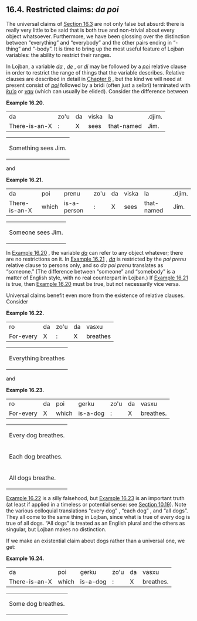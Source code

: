 <a id="section-restricted-claims"></a>16.4. <a id="c16s4"></a>Restricted claims: _da poi_
-----------------------------------------------------------------------------------------

<a id="id-1.17.6.2.1" class="indexterm"></a><a id="id-1.17.6.2.2" class="indexterm"></a>The universal claims of [Section 16.3](../section-universal-claims) are not only false but absurd: there is really very little to be said that is both true and non-trivial about every object whatsoever. Furthermore, we have been glossing over the distinction between “everything” and “everybody” and the other pairs ending in “\-thing” and “\-body”. It is time to bring up the most useful feature of Lojban variables: the ability to restrict their ranges.

<a id="id-1.17.6.3.1" class="indexterm"></a><a id="id-1.17.6.3.2" class="indexterm"></a>In Lojban, a variable _<a id="id-1.17.6.3.3.1" class="indexterm"></a>[_da_](../go01#valsi-da)_ , _<a id="id-1.17.6.3.4.1" class="indexterm"></a>[_de_](../go01#valsi-de)_ , or _<a id="id-1.17.6.3.5.1" class="indexterm"></a>[_di_](../go01#valsi-di)_ may be followed by a _<a id="id-1.17.6.3.6.1" class="indexterm"></a>[_poi_](../go01#valsi-poi)_ relative clause in order to restrict the range of things that the variable describes. Relative clauses are described in detail in [Chapter 8](../chapter-relative-clauses) , but the kind we will need at present consist of _<a id="id-1.17.6.3.8.1" class="indexterm"></a>[_poi_](../go01#valsi-poi)_ followed by a bridi (often just a selbri) terminated with _<a id="id-1.17.6.3.9.1" class="indexterm"></a>[_ku'o_](../go01#valsi-kuho)_ or _<a id="id-1.17.6.3.10.1" class="indexterm"></a>[_vau_](../go01#valsi-vau)_ (which can usually be elided). Consider the difference between

<div class="interlinear-gloss-example example">
<a id="example-random-id-NPX7"></a>

**Example 16.20. <a id="c16e4d1"></a>** 

<table class="interlinear-gloss"><colgroup></colgroup><tbody><tr class="jbo"><td>da</td><td>zo'u</td><td>da</td><td>viska</td><td>la</td><td>.djim.</td></tr><tr class="gloss"><td>There-is-an-X</td><td>:</td><td>X</td><td>sees</td><td>that-named</td><td>Jim.</td></tr></tbody></table>

<table class="interlinear-gloss"><tbody><tr class="para"><td colspan="12321"><p class="natlang">Something sees Jim.</p></td></tr></tbody></table>

</div>  

and

<div class="interlinear-gloss-example example">
<a id="example-random-id-I8AF"></a>

**Example 16.21. <a id="c16e4d2"></a>** 

<table class="interlinear-gloss"><colgroup></colgroup><tbody><tr class="jbo"><td>da</td><td>poi</td><td>prenu</td><td>zo'u</td><td>da</td><td>viska</td><td>la</td><td>.djim.</td></tr><tr class="gloss"><td>There-is-an-X</td><td>which</td><td>is-a-person</td><td>:</td><td>X</td><td>sees</td><td>that-named</td><td>Jim.</td></tr></tbody></table>

<table class="interlinear-gloss"><tbody><tr class="para"><td colspan="12321"><p class="natlang">Someone sees Jim.</p></td></tr></tbody></table>

</div>  

<a id="id-1.17.6.7.1" class="indexterm"></a>In [Example 16.20](../section-restricted-claims#example-random-id-NPX7) , the variable _<a id="id-1.17.6.7.3.1" class="indexterm"></a>[_da_](../go01#valsi-da)_ can refer to any object whatever; there are no restrictions on it. In [Example 16.21](../section-restricted-claims#example-random-id-I8AF) , _<a id="id-1.17.6.7.5.1" class="indexterm"></a>[_da_](../go01#valsi-da)_ is restricted by the _<a id="id-1.17.6.7.6.1" class="indexterm"></a>poi prenu_ relative clause to persons only, and so _<a id="id-1.17.6.7.7.1" class="indexterm"></a>da poi prenu_ translates as “someone.” (The difference between “someone” and “somebody” is a matter of English style, with no real counterpart in Lojban.) If [Example 16.21](../section-restricted-claims#example-random-id-I8AF) is true, then [Example 16.20](../section-restricted-claims#example-random-id-NPX7) must be true, but not necessarily vice versa.

<a id="id-1.17.6.8.1" class="indexterm"></a><a id="id-1.17.6.8.2" class="indexterm"></a>Universal claims benefit even more from the existence of relative clauses. Consider

<div class="interlinear-gloss-example example">
<a id="example-random-id-DFen"></a>

**Example 16.22. <a id="c16e4d3"></a><a id="id-1.17.6.9.1.2" class="indexterm"></a>** 

<table class="interlinear-gloss"><colgroup></colgroup><tbody><tr class="jbo"><td>ro</td><td>da</td><td>zo'u</td><td>da</td><td>vasxu</td></tr><tr class="gloss"><td>For-every</td><td>X</td><td>:</td><td>X</td><td>breathes</td></tr></tbody></table>

<table class="interlinear-gloss"><tbody><tr class="para"><td colspan="12321"><p class="natlang">Everything breathes</p></td></tr></tbody></table>

</div>  

and

<div class="interlinear-gloss-example example">
<a id="example-random-id-njh0"></a>

**Example 16.23. <a id="c16e4d4"></a>** 

<table class="interlinear-gloss"><colgroup></colgroup><tbody><tr class="jbo"><td>ro</td><td>da</td><td>poi</td><td>gerku</td><td>zo'u</td><td>da</td><td>vasxu</td></tr><tr class="gloss"><td>For-every</td><td>X</td><td>which</td><td>is-a-dog</td><td>:</td><td>X</td><td>breathes.</td></tr></tbody></table>

<table class="interlinear-gloss"><tbody><tr class="para"><td colspan="12321"><p class="natlang">Every dog breathes.</p></td></tr><tr class="para"><td colspan="12321"><p class="natlang">Each dog breathes.</p></td></tr><tr class="para"><td colspan="12321"><p class="natlang">All dogs breathe.</p></td></tr></tbody></table>

</div>  

<a id="id-1.17.6.12.1" class="indexterm"></a>[Example 16.22](../section-restricted-claims#example-random-id-DFen) is a silly falsehood, but [Example 16.23](../section-restricted-claims#example-random-id-njh0) is an important truth (at least if applied in a timeless or potential sense: see [Section 10.19](../section-caha)). Note the various colloquial translations “every dog” , “each dog” , and “all dogs”. They all come to the same thing in Lojban, since what is true of every dog is true of all dogs. “All dogs” is treated as an English plural and the others as singular, but Lojban makes no distinction.

If we make an existential claim about dogs rather than a universal one, we get:

<div class="interlinear-gloss-example example">
<a id="example-random-id-4BTd"></a>

**Example 16.24. <a id="c16e4d5"></a>** 

<table class="interlinear-gloss"><colgroup></colgroup><tbody><tr class="jbo"><td>da</td><td>poi</td><td>gerku</td><td>zo'u</td><td>da</td><td>vasxu</td></tr><tr class="gloss"><td>There-is-an-X</td><td>which</td><td>is-a-dog</td><td>:</td><td>X</td><td>breathes.</td></tr></tbody></table>

<table class="interlinear-gloss"><tbody><tr class="para"><td colspan="12321"><p class="natlang">Some dog breathes.</p></td></tr></tbody></table>

</div>